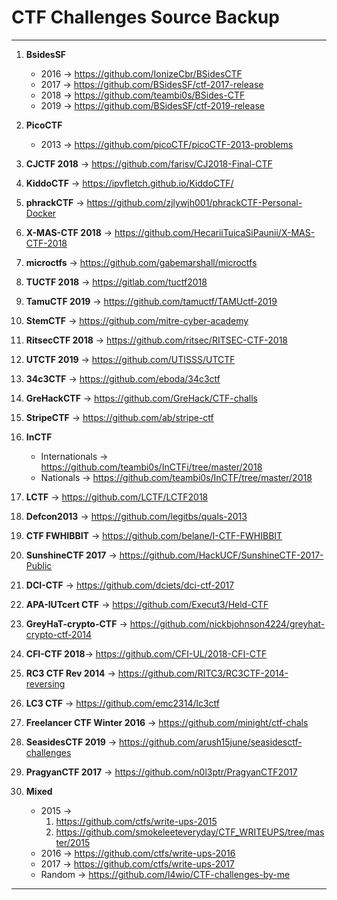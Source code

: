 # CTF Challenges Source Backup

***


1. **BsidesSF**
	* 2016 -> https://github.com/IonizeCbr/BSidesCTF
	* 2017 -> https://github.com/BSidesSF/ctf-2017-release
	* 2018 -> https://github.com/teambi0s/BSides-CTF
   	* 2019 -> https://github.com/BSidesSF/ctf-2019-release

2. **PicoCTF**
	* 2013 -> https://github.com/picoCTF/picoCTF-2013-problems

3. **CJCTF 2018** -> https://github.com/farisv/CJ2018-Final-CTF

4. **KiddoCTF** -> https://ipvfletch.github.io/KiddoCTF/

5. **phrackCTF** -> https://github.com/zjlywjh001/phrackCTF-Personal-Docker

6. **X-MAS-CTF 2018** -> https://github.com/HecariiTuicaSiPaunii/X-MAS-CTF-2018

7. **microctfs** -> https://github.com/gabemarshall/microctfs

8. **TUCTF 2018** -> https://gitlab.com/tuctf2018

9. **TamuCTF 2019** -> https://github.com/tamuctf/TAMUctf-2019

10. **StemCTF** -> https://github.com/mitre-cyber-academy

11. **RitsecCTF 2018** -> https://github.com/ritsec/RITSEC-CTF-2018

12. **UTCTF 2019** -> https://github.com/UTISSS/UTCTF

13. **34c3CTF** -> https://github.com/eboda/34c3ctf

14. **GreHackCTF** -> https://github.com/GreHack/CTF-challs

15. **StripeCTF** -> https://github.com/ab/stripe-ctf

16. **InCTF**  
	* Internationals -> https://github.com/teambi0s/InCTFi/tree/master/2018
	* Nationals -> https://github.com/teambi0s/InCTF/tree/master/2018

17. **LCTF** -> https://github.com/LCTF/LCTF2018

18. **Defcon2013** -> https://github.com/legitbs/quals-2013

19. **CTF FWHIBBIT** -> https://github.com/belane/I-CTF-FWHIBBIT

20. **SunshineCTF 2017** -> https://github.com/HackUCF/SunshineCTF-2017-Public

21. **DCI-CTF** -> https://github.com/dciets/dci-ctf-2017

22. **APA-IUTcert CTF** -> https://github.com/Execut3/Held-CTF

23. **GreyHaT-crypto-CTF** -> https://github.com/nickbjohnson4224/greyhat-crypto-ctf-2014

24. **CFI-CTF 2018**-> https://github.com/CFI-UL/2018-CFI-CTF

25. **RC3 CTF Rev 2014** -> https://github.com/RITC3/RC3CTF-2014-reversing

26. **LC3 CTF** -> https://github.com/emc2314/lc3ctf

27. **Freelancer CTF Winter 2016** -> https://github.com/minight/ctf-chals

28. **SeasidesCTF 2019** -> https://github.com/arush15june/seasidesctf-challenges

29. **PragyanCTF 2017** -> https://github.com/n0l3ptr/PragyanCTF2017

30. **Mixed**    
	* 2015 -> 
		1. https://github.com/ctfs/write-ups-2015    
		2. https://github.com/smokeleeteveryday/CTF_WRITEUPS/tree/master/2015   
	* 2016 -> https://github.com/ctfs/write-ups-2016  
	* 2017 -> https://github.com/ctfs/write-ups-2017  
	* Random -> https://github.com/l4wio/CTF-challenges-by-me   

***
